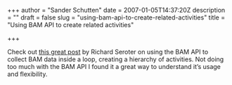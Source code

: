 +++
author = "Sander Schutten"
date = 2007-01-05T14:37:20Z
description = ""
draft = false
slug = "using-bam-api-to-create-related-activities"
title = "Using BAM API to create related activities"

+++


Check out [this great post](http://blogs.msdn.com/richardbpi/archive/2006/03/29/564114.aspx) by Richard Seroter on using the BAM API to collect BAM data inside a loop, creating a hierarchy of activities. Not doing too much with the BAM API I found it a great way to understand it’s usage and flexibility.

